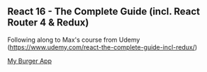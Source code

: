 ## React 16 - The Complete Guide (incl. React Router 4 & Redux)
Following along to Max's course from Udemy (https://www.udemy.com/react-the-complete-guide-incl-redux/)

[My Burger App](https://react-my-burger-c0b05.firebaseapp.com/)
